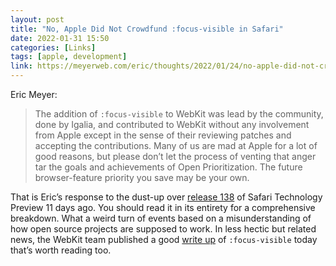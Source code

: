 ```yaml
---
layout: post
title: "No, Apple Did Not Crowdfund :focus-visible in Safari"
date: 2022-01-31 15:50
categories: [Links]
tags: [apple, development]
link: https://meyerweb.com/eric/thoughts/2022/01/24/no-apple-did-not-crowdfund-focus-visible-in-safari/
---
```


Eric Meyer:

>The addition of `:focus-visible` to WebKit was lead by the community, done by Igalia, and contributed to WebKit without any involvement from Apple except in the sense of their reviewing patches and accepting the contributions. Many of us are mad at Apple for a lot of good reasons, but please don’t let the process of venting that anger tar the goals and achievements of Open Prioritization. The future browser-feature priority you save may be your own.

That is Eric’s response to the dust-up over [release 138](https://webkit.org/blog/12176/release-notes-for-safari-technology-preview-138/) of Safari Technology Preview 11 days ago. You should read it in its entirety for a comprehensive breakdown. What a weird turn of events based on a misunderstanding of how open source projects are supposed to work. In less hectic but related news, the WebKit team published a good [write up](https://webkit.org/blog/12179/the-focus-indicated-pseudo-class-focus-visible/) of `:focus-visible` today that’s worth reading too.

